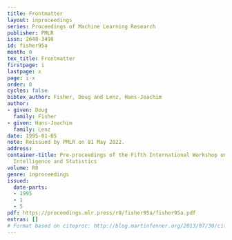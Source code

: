 ```yaml
---
title: Frontmatter
layout: inproceedings
series: Proceedings of Machine Learning Research
publisher: PMLR
issn: 2640-3498
id: fisher95a
month: 0
tex_title: Frontmatter
firstpage: i
lastpage: x
page: i-x
order: 0
cycles: false
bibtex_author: Fisher, Doug and Lenz, Hans-Joachim
author:
- given: Doug
  family: Fisher
- given: Hans-Joachim
  family: Lenz
date: 1995-01-05
note: Reissued by PMLR on 01 May 2022.
address:
container-title: Pre-proceedings of the Fifth International Workshop on Artificial
  Intelligence and Statistics
volume: R0
genre: inproceedings
issued:
  date-parts:
  - 1995
  - 1
  - 5
pdf: https://proceedings.mlr.press/r0/fisher95a/fisher95a.pdf
extras: []
# Format based on citeproc: http://blog.martinfenner.org/2013/07/30/citeproc-yaml-for-bibliographies/
---
```

